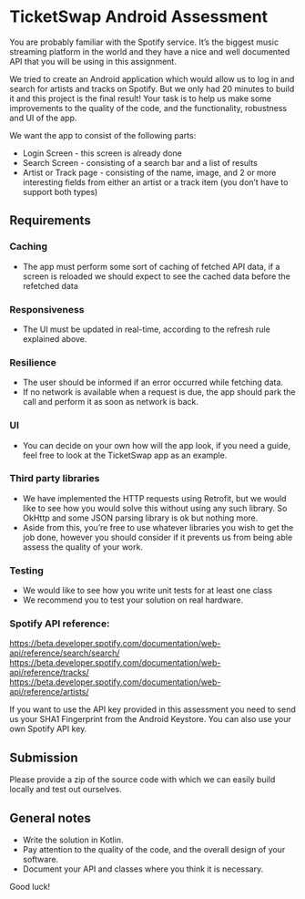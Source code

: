 # TicketSwap Android Assessment
You are probably familiar with the Spotify service. It’s the biggest music streaming platform in the world and they have a nice and well documented API that you will be using in this assignment.

We tried to create an Android application which would allow us to log in and search for artists and tracks on Spotify. But we only had 20 minutes to build it and this project is the final result! Your task is to help us make some improvements to the quality of the code, and the functionality, robustness and UI of the app.

We want the app to consist of the following parts:

- Login Screen - this screen is already done
- Search Screen - consisting of a search bar and a list of results
- Artist or Track page - consisting of the name, image, and 2 or more interesting fields from either an artist or a track item (you don’t have to support both types)


## Requirements

### Caching
- The app must perform some sort of caching of fetched API data, if a screen is reloaded we should expect to see the cached data before the refetched data

### Responsiveness
- The UI must be updated in real-time, according to the refresh rule explained above.

### Resilience
- The user should be informed if an error occurred while fetching data.
- If no network is available when a request is due, the app should park the call and perform it as soon as network is back.

### UI
- You can decide on your own how will the app look, if you need a guide, feel free to look at the TicketSwap app as an example.

### Third party libraries
- We have implemented the HTTP requests using Retrofit, but we would like to see how you would solve this without using any such library. So OkHttp and some JSON parsing library is ok but nothing more.
- Aside from this, you’re free to use whatever libraries you wish to get the job done, however you should consider if it prevents us from being able assess the quality of your work.

### Testing
- We would like to see how you write unit tests for at least one class
- We recommend you to test your solution on real hardware.

### Spotify API reference:

https://beta.developer.spotify.com/documentation/web-api/reference/search/search/
https://beta.developer.spotify.com/documentation/web-api/reference/tracks/
https://beta.developer.spotify.com/documentation/web-api/reference/artists/

If you want to use the API key provided in this assessment you need to send us your SHA1 Fingerprint from the Android Keystore. You can also use your own Spotify API key.

## Submission
Please provide a zip of the source code with which we can easily build locally and test out ourselves.

## General notes
- Write the solution in Kotlin.
- Pay attention to the quality of the code, and the overall design of your software.
- Document your API and classes where you think it is necessary.

Good luck!
